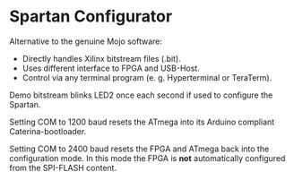 # Spartan Configurator

Alternative to the genuine Mojo software:

* Directly handles Xilinx bitstream files (.bit).
* Uses different interface to FPGA and USB-Host.
* Control via any terminal program (e. g. Hyperterminal or TeraTerm).

Demo bitstream blinks LED2 once each second if used to configure the Spartan.

Setting COM to 1200 baud resets the ATmega into its Arduino compliant
Caterina-bootloader.

Setting COM to 2400 baud resets the FPGA and ATmega back into the configuration
mode. In this mode the FPGA is **not** automatically configured from the
SPI-FLASH content.

